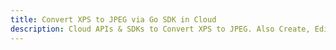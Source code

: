 ---title: Convert XPS to JPEG via Go SDK in Clouddescription: Cloud APIs & SDKs to Convert XPS to JPEG. Also Create, Edit & Render Microsoft Word & OpenOffice documents in the Cloud.---